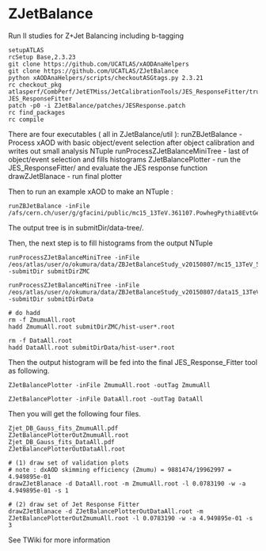# ZJetBalance
Run II studies for Z+Jet Balancing including b-tagging

```
setupATLAS
rcSetup Base,2.3.23
git clone https://github.com/UCATLAS/xAODAnaHelpers
git clone https://github.com/UCATLAS/ZJetBalance
python xAODAnaHelpers/scripts/checkoutASGtags.py 2.3.21
rc checkout_pkg atlasperf/CombPerf/JetETMiss/JetCalibrationTools/JES_ResponseFitter/trunk JES_ResponseFitter
patch -p0 -i ZJetBalance/patches/JESResponse.patch
rc find_packages
rc compile
```

There are four executables ( all in ZJetBalance/util ):
  runZBJetBalance - Process xAOD with basic object/event selection after object calibration and writes out small analysis NTuple
  runProcessZJetBalanceMiniTree - last of object/event selection and fills histograms
  ZJetBalancePlotter - run the JES_ResponseFitter/ and evaluate the JES response function
  drawZJetBlanace - run final plotter

Then to run an example xAOD to make an NTuple :
```
runZBJetBalance -inFile /afs/cern.ch/user/g/gfacini/public/mc15_13TeV.361107.PowhegPythia8EvtGen_AZNLOCTEQ6L1_Zmumu.merge.DAOD_SUSY5.e3601_s2576_s2132_r6633_r6264_p2370_tid05768578_00/DAOD_SUSY5.05768578._000001.pool.root.1
```
The output tree is in submitDir/data-tree/.


Then, the next step is to fill histograms from the output NTuple
```
runProcessZJetBalanceMiniTree -inFile /eos/atlas/user/o/okumura/data/ZBJetBalanceStudy_v20150807/mc15_13TeV_50ns/mc15_13TeV_50ns_361107 -submitDir submitDirZMC

runProcessZJetBalanceMiniTree -inFile /eos/atlas/user/o/okumura/data/ZBJetBalanceStudy_v20150807/data15_13TeV_50ns -submitDir submitDirData

# do hadd
rm -f ZmumuAll.root
hadd ZmumuAll.root submitDirZMC/hist-user*.root

rm -f DataAll.root
hadd DataAll.root submitDirData/hist-user*.root
```

Then the output histogram will be fed into the final JES_Response_Fitter tool as following.

```
ZJetBalancePlotter -inFile ZmumuAll.root -outTag ZmumuAll

ZJetBalancePlotter -inFile DataAll.root -outTag DataAll
```

Then you will get the following four files.

```
Zjet_DB_Gauss_fits_ZmumuAll.pdf
ZJetBalancePlotterOutZmumuAll.root
Zjet_DB_Gauss_fits_DataAll.pdf
ZJetBalancePlotterOutDataAll.root
```

```
# (1) draw set of validation plots
# note : dxAOD skimming efficiency (Zmumu) = 9881474/19962997 = 4.949895e-01
drawZJetBlanace -d DataAll.root -m ZmumuAll.root -l 0.0783190 -w -a 4.949895e-01 -s 1

# (2) draw set of Jet Response Fitter
drawZJetBlanace -d ZJetBalancePlotterOutDataAll.root -m ZJetBalancePlotterOutZmumuAll.root -l 0.0783190 -w -a 4.949895e-01 -s 3
```

See TWiki for more information

